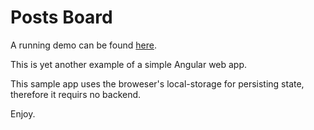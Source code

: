 # Posts Board

A running demo can be found [here](https://www.google.com "Working Demo").

This is yet another example of a simple Angular web app.

This sample app uses the broweser's local-storage for persisting state, therefore it requirs no backend.

Enjoy.

